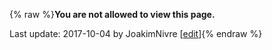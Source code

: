 {% raw %}**You are not allowed to view this page.**

Last update: 2017-10-04 by JoakimNivre [[edit](https://github.com/delph-in/docs/wiki/SynSem_Activities/_edit)]{% endraw %}